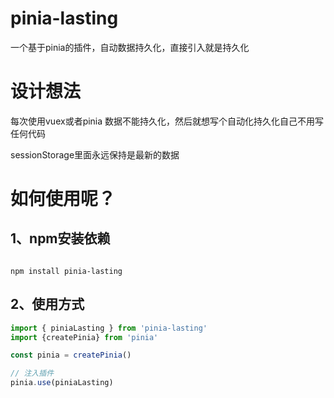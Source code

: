 # pinia-lasting


一个基于pinia的插件，自动数据持久化，直接引入就是持久化





# 设计想法

 每次使用vuex或者pinia 数据不能持久化，然后就想写个自动化持久化自己不用写任何代码

 sessionStorage里面永远保持是最新的数据



# 如何使用呢？

## 1、npm安装依赖

```shell

npm install pinia-lasting

```



## 2、使用方式

```js
import { piniaLasting } from 'pinia-lasting'
import {createPinia} from 'pinia'

const pinia = createPinia()

// 注入插件
pinia.use(piniaLasting)


```

